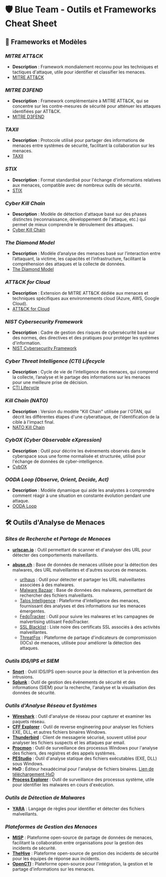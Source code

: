 # 🛡️ **Blue Team - Outils et Frameworks Cheat Sheet**

## 🧰 Frameworks et Modèles

### *MITRE ATT&CK*
- **Description** : Framework mondialement reconnu pour les techniques et tactiques d'attaque, utile pour identifier et classifier les menaces.
- [MITRE ATT&CK](https://attack.mitre.org/)
### *MITRE D3FEND*
- **Description** : Framework complémentaire à MITRE ATT&CK, qui se concentre sur les contre-mesures de sécurité pour atténuer les attaques identifiées par ATT&CK.
- [MITRE D3FEND](https://d3fend.mitre.org/)
### *TAXII*
- **Description** : Protocole utilisé pour partager des informations de menaces entre systèmes de sécurité, facilitant la collaboration sur les menaces.
- [TAXII](https://oasis-open.github.io/cti-documentation/taxii2/)
### *STIX*
- **Description** : Format standardisé pour l'échange d'informations relatives aux menaces, compatible avec de nombreux outils de sécurité.
- [STIX](https://oasis-open.github.io/cti-documentation/stix/)
### *Cyber Kill Chain*
- **Description** : Modèle de détection d'attaque basé sur des phases distinctes (reconnaissance, développement de l'attaque, etc.) qui permet de mieux comprendre le déroulement des attaques.
- [Cyber Kill Chain](obsidian://open?vault=TryHackMe-Obsidian-main&file=SOC%20cours%2F0%20Cyber%20Defence%20Frameworks%2F2%20Cyber%20Kill%20Chain%2F0%20Intro%20%26%20Kill%20Chain)
### *The Diamond Model*
- **Description** : Modèle d’analyse des menaces basé sur l’interaction entre l’attaquant, la victime, les capacités et l’infrastructure, facilitant la compréhension des attaques et la collecte de données.
- [The Diamond Model](obsidian://open?vault=TryHackMe-Obsidian-main&file=SOC%20cours%2F0%20Cyber%20Defence%20Frameworks%2F4%20Diamond%20Model%2F0%20The%20Diamond%20Model)
### *ATT&CK for Cloud*
- **Description** : Extension de MITRE ATT&CK dédiée aux menaces et techniques spécifiques aux environnements cloud (Azure, AWS, Google Cloud).
- [ATT&CK for Cloud](https://attack.mitre.org/matrices/cloud/)
### *NIST Cybersecurity Framework*
- **Description** : Cadre de gestion des risques de cybersécurité basé sur des normes, des directives et des pratiques pour protéger les systèmes d'information.
- [NIST Cybersecurity Framework](https://www.nist.gov/cyberframework)
### *Cyber Threat Intelligence (CTI) Lifecycle*
- **Description** : Cycle de vie de l’intelligence des menaces, qui comprend la collecte, l’analyse et le partage des informations sur les menaces pour une meilleure prise de décision.
- [CTI Lifecycle](https://www.sans.org/cyber-security-summit/archives/file/33227/)
### *Kill Chain (NATO)*
- **Description** : Version du modèle "Kill Chain" utilisée par l'OTAN, qui décrit les différentes étapes d'une cyberattaque, de l'identification de la cible à l'impact final.
- [NATO Kill Chain](https://www.nato.int/cps/en/natolive/topics_cyber_defence.htm)
### *CybOX (Cyber Observable eXpression)*
- **Description** : Outil pour décrire les événements observés dans le cyberspace sous une forme normalisée et structurée, utilisé pour l'échange de données de cyber-intelligence.
- [CybOX](https://oasis-open.github.io/cti-documentation/cybox/)
### *OODA Loop (Observe, Orient, Decide, Act)*
- **Description** : Modèle dynamique qui aide les analystes à comprendre comment réagir à une situation en constante évolution pendant une attaque.
- [OODA Loop](https://www.mindtools.com/pages/article/ooda-loop.htm)

## 🛠️ Outils d'Analyse de Menaces

### *Sites de Recherche et Partage de Menaces*

- **[urlscan.io](https://urlscan.io/)** : Outil permettant de scanner et d'analyser des URL pour détecter des comportements malveillants.
  
- **[abuse.ch](https://abuse.ch/)** : Base de données de menaces utilisée pour la détection des malwares, des URL malveillantes et d'autres sources de menaces.
  - [urlhaus](https://urlhaus.abuse.ch/) : Outil pour détecter et partager les URL malveillantes associées à des malwares.
  - [Malware Bazaar](https://bazaar.abuse.ch/) : Base de données des malwares, permettant de rechercher des fichiers malveillants.
  - [Talos Intelligence](https://www.talosintelligence.com/) : Plateforme d'intelligence des menaces, fournissant des analyses et des informations sur les menaces émergentes.
  - [FedoTracker](https://fedotracker.abuse.ch/) : Outil pour suivre les malwares et les campagnes de malvertising utilisant FedoTracker.
  - [SSL Blacklist](https://sslbl.abuse.ch/) : Liste noire des certificats SSL associés à des activités malveillantes.
  - [ThreatFox](https://threatfox.abuse.ch/) : Plateforme de partage d'indicateurs de compromission (IOCs) de menaces, utilisée pour améliorer la détection des attaques.

### *Outils IDS/IPS et SIEM*

- **[Snort](obsidian://open?vault=TryHackMe-Obsidian-main&file=Cybersecurity%20manual%2F1.%20Blue%20team%2FSnort)** : Outil IDS/IPS open-source pour la détection et la prévention des intrusions.
- **[Splunk](obsidian://open?vault=TryHackMe-Obsidian-main&file=Cybersecurity%20manual%2F1.%20Blue%20team%2FSplunk)** : Outil de gestion des événements de sécurité et des informations (SIEM) pour la recherche, l'analyse et la visualisation des données de sécurité.

### *Outils d'Analyse Réseau et Systèmes*

- **[Wireshark](https://www.wireshark.org/)** : Outil d'analyse de réseau pour capturer et examiner les paquets réseau.
- **[CFF Explorer](https://ntcore.com/?page_id=388)** : Outil de reverse engineering pour analyser les fichiers EXE, DLL, et autres fichiers binaires Windows.
- **[Thunderbird](https://www.mozilla.org/en-US/thunderbird/)** : Client de messagerie sécurisé, souvent utilisé pour analyser les fichiers suspects et les attaques par email.
- **[Procmon](https://docs.microsoft.com/en-us/sysinternals/downloads/procmon)** : Outil de surveillance des processus Windows pour l'analyse des fichiers, des registres et des appels systèmes.
- **[PEStudio](https://www.winitor.com/)** : Outil d'analyse statique des fichiers exécutables (EXE, DLL) sous Windows.
- **HxD** : Éditeur hexadécimal pour l'analyse de fichiers binaires. [Lien de téléchargement HxD](https://mh-nexus.de/en/hxd/)
- **[Process Explorer](https://docs.microsoft.com/en-us/sysinternals/downloads/process-explorer)** : Outil de surveillance des processus système, utile pour identifier les malwares en cours d'exécution.

### *Outils de Détection de Malwares*

- **[YARA](https://virustotal.github.io/yara/)** : Langage de règles pour identifier et détecter des fichiers malveillants.

### *Plateformes de Gestion des Menaces*

- **[MISP](https://www.misp-project.org/)** : Plateforme open-source de partage de données de menaces, facilitant la collaboration entre organisations pour la gestion des incidents de sécurité.
- **[TheHive](https://thehive-project.org/)** : Plateforme open-source de gestion des incidents de sécurité pour les équipes de réponse aux incidents.
- **[OpenCTI](https://www.opencti.io/)** : Plateforme open-source pour l'intégration, la gestion et le partage d'informations sur les menaces.
